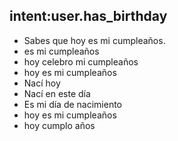 ## intent:user.has_birthday
- Sabes que hoy es mi cumpleaños.
- es mi cumpleaños
- hoy celebro mi cumpleaños
- hoy es mi cumpleaños
- Nací hoy
- Nací en este día
- Es mi día de nacimiento
- hoy es mi cumpleaños
- hoy cumplo años
